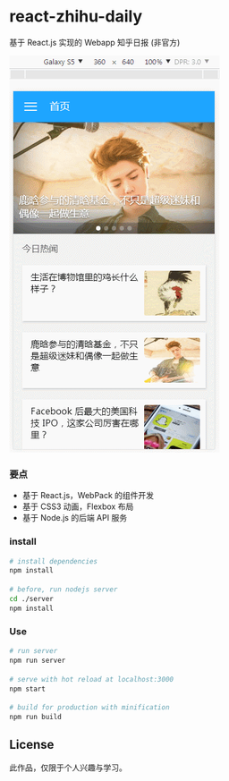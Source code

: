 # react-zhihu-daily
基于 React.js 实现的 Webapp 知乎日报 (非官方)

![](/resource/demo.gif)

### 要点
- 基于 React.js，WebPack 的组件开发
- 基于 CSS3 动画，Flexbox 布局
- 基于 Node.js 的后端 API 服务


### install

``` bash
# install dependencies
npm install

# before, run nodejs server
cd ./server
npm install
```


### Use

```bash
# run server
npm run server

# serve with hot reload at localhost:3000
npm start

# build for production with minification
npm run build
```

## License
此作品，仅限于个人兴趣与学习。